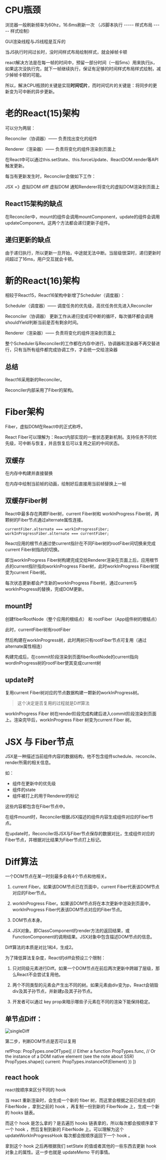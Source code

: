 # CPU瓶颈
浏览器一般刷新频率为60hz，16.6ms刷新一次 （JS脚本执行 -----  样式布局 ----- 样式绘制）

GUI渲染线程与JS线程是互斥的

当JS执行时间过长时，没时间样式布局绘制样式，就会掉帧卡顿

react解决方法是在每一帧的时间中，预留一部分时间（一般5ms）用来执行js，如果这次没执行完，就下一帧继续执行，保证有足够的时间样式布局样式绘制，减少掉帧卡顿的可能。

所以，解决CPU瓶颈的关键是实现**时间切片**，而时间切片的关键是：将同步的更新变为可中断的异步更新。

# 老的React(15)架构
可以分为两层：

Reconciler（协调器）—— 负责找出变化的组件

Renderer（渲染器）—— 负责将变化的组件渲染到页面上

在React中可以通过this.setState、this.forceUpdate、ReactDOM.render等API触发更新。

每当有更新发生时，Reconciler会做如下工作：

JSX =》虚拟DOM
diff 虚拟DOM
通知Renderer将变化的虚拟DOM渲染到页面上

## React15架构的缺点
在Reconciler中，mount的组件会调用mountComponent，update的组件会调用updateComponent。这两个方法都会递归更新子组件。

## 递归更新的缺点
由于递归执行，所以更新一旦开始，中途就无法中断。当层级很深时，递归更新时间超过了16ms，用户交互就会卡顿。

# 新的React(16)架构
相较于React15，React16架构中新增了Scheduler（调度器）：

Scheduler（调度器）—— 调度任务的优先级，高优任务优先进入Reconciler

Reconciler（协调器） 更新工作从递归变成可中断的循环，每次循环都会调用shouldYield判断当前是否有剩余时间。

Renderer（渲染器）—— 负责将变化的组件渲染到页面上

整个Scheduler与Reconciler的工作都在内存中进行。协调器和渲染器不再交替进行，只有当所有组件都完成协调工作，才会统一交给渲染器

## 总结
React16采用新的Reconciler。

Reconciler内部采用了Fiber的架构。




# Fiber架构
Fiber，虚拟DOM在React中的正式称呼。

React Fiber可以理解为：React内部实现的一套状态更新机制。支持任务不同优先级，可中断与恢复，并且恢复后可以复用之前的中间状态。

## 双缓存
在内存中构建并直接替换

在内存中绘制当前帧的动画，绘制好后直接用当前帧替换上一帧

## 双缓存Fiber树
React中最多存在两颗Fiber树，current Fiber树和 workInProgress Fiber树，两颗树的Fiber节点通过alternate属性连接。
```
currentFiber.alternate === workInProgressFiber;
workInProgressFiber.alternate === currentFiber;
```
React应用的根节点通过使current指针在不同Fiber树的rootFiber间切换来完成current Fiber树指向的切换。

即当workInProgress Fiber树构建完成交给Renderer渲染在页面上后，应用根节点的current指针指向workInProgress Fiber树，此时workInProgress Fiber树就变为current Fiber树。

每次状态更新都会产生新的workInProgress Fiber树，通过current与workInProgress的替换，完成DOM更新。

## mount时
创建fiberRootNode（整个应用的根结点） 和 rootFiber（App组件树的根结点）

此时，currentFiber树有rootFiber

然后构建在workInProgress树，此时两树只有rootFiber节点可复用（通过alternate属性相连）

构建完成后，在commit阶段渲染到页面fiberRootNode的current指向wordInProgress树的rootFiber使其变成current树

## update时
复用current Fiber树对应的节点数据构建一颗新的workInProgress树。
> 这个决定是否复用的过程就是Diff算法

workInProgress Fiber 树在render阶段完成构建后进入commit阶段渲染到页面上。渲染完毕后，workInProgress Fiber 树变为current Fiber 树。

# JSX 与 Fiber节点
JSX是一种描述当前组件内容的数据结构，他不包含组件schedule、reconcile、render所需的相关信息。

如：
+ 组件在更新中的优先级
+ 组件的state
+ 组件被打上的用于Renderer的标记

这些内容都包含在Fiber节点中。

在组件mount时，Reconciler根据JSX描述的组件内容生成组件对应的Fiber节点。

在update时，Reconciler将JSX与Fiber节点保存的数据对比，生成组件对应的Fiber节点，并根据对比结果为Fiber节点打上标记。

# Diff算法
一个DOM节点在某一时刻最多会有4个节点和他相关。

1. current Fiber。如果该DOM节点已在页面中，current Fiber代表该DOM节点对应的Fiber节点。

2. workInProgress Fiber。如果该DOM节点将在本次更新中渲染到页面中，workInProgress Fiber代表该DOM节点对应的Fiber节点。

3. DOM节点本身。

4. JSX对象。即ClassComponent的render方法的返回结果，或FunctionComponent的调用结果。JSX对象中包含描述DOM节点的信息。

Diff算法的本质是对比1和4，生成2。

为了降低算法复杂度，React的diff会预设三个限制：

1. 只对同级元素进行Diff。如果一个DOM节点在前后两次更新中跨越了层级，那么React不会尝试复用他。

2. 两个不同类型的元素会产生出不同的树。如果元素由div变为p，React会销毁div及其子孙节点，并新建p及其子孙节点。

3. 开发者可以通过 key prop来暗示哪些子元素在不同的渲染下能保持稳定。

## 单节点Diff：
![singleDiff](./images/sigleDiff.jpg)

第二步，判断DOM节点是否可以复用



refProp: PropTypes.oneOfType([
    // Either a function
    PropTypes.func, 
    // Or the instance of a DOM native element (see the note about SSR)
    PropTypes.shape({ current: PropTypes.instanceOf(Element) })
])


## react hook
react按顺序来区分不同的 hook

当 react 重新渲染时，会生成一个新的 fiber 树，而这里会根据之前已经生成的 FiberNode ，拿到之前的 hook ，再复制一份到新的 FiberNode 上，生成一个新的 hooks 链表。

而这个 hook 是怎么拿的？是去遍历 hooks 链表拿的，所以每次都会按顺序拿下一个 hook ，然后复制到新的 FiberNode 上。可以理解为这个 updateWorkInProgressHook 每次都会按顺序返回下一个 hook 。

拿到这个 hook 之后再根据我们 setState 的值或者其他的一些东西去更新 hook 对象上的属性。这一步也就是 updateMemo 干的事情。